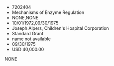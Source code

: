 * 7202404
* Mechanisms of Enzyme Regulation
* NONE,NONE
* 10/01/1972,09/30/1975
* Joseph Alpers, Children's Hospital Corporation
* Standard Grant
* name not available
* 09/30/1975
* USD 40,000.00

NONE